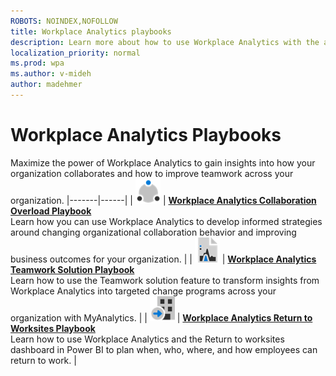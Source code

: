 ```yaml
---
ROBOTS: NOINDEX,NOFOLLOW
title: Workplace Analytics playbooks
description: Learn more about how to use Workplace Analytics with the available playbooks
localization_priority: normal 
ms.prod: wpa
ms.author: v-mideh
author: madehmer
---
```

# Workplace Analytics Playbooks

Maximize the power of Workplace Analytics to gain insights into how your organization collaborates and how to improve teamwork across your organization.
|-------|------|
| <img src="../Images/icon-collaboration.png" width="40 px" height="40 px" alt-text="Workplace Analytics Collaboration Overload Playbook icon"> | [**Workplace Analytics Collaboration Overload Playbook**](https://go.microsoft.com/fwlink/?linkid=2002306)<br>Learn how you can use Workplace Analytics to develop informed strategies around changing organizational collaboration behavior and improving business outcomes for your organization. |
| <img src="../Images/icon-analytics.png" width="40 px" height="40 px" alt-text="Workplace Analytics Teamwork Solution Playbook icon"> | [**Workplace Analytics Teamwork Solution Playbook**](https://docs.microsoft.com/workplace-analytics/tutorials/WpA-Teamwork-Solution-Playbook.pdf)<br>Learn how to use the Teamwork solution feature to transform insights from Workplace Analytics into targeted change programs across your organization with MyAnalytics. |
| <img src="../Images/icon-returntoWorksite.png" width="40 px" height="40 px" alt-text="Workplace Analytics Return to Worksites Playbook icon"> | [**Workplace Analytics Return to Worksites Playbook**](https://docs.microsoft.com/workplace-analytics/tutorials/Return-to-worksites-playbook.pdf)<br>Learn how to use Workplace Analytics and the Return to worksites dashboard in Power BI to plan when, who, where, and how employees can return to work. |
